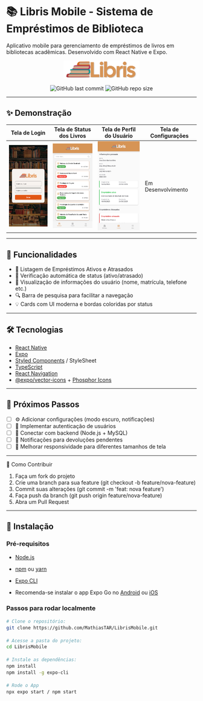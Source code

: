 # 📚 Libris Mobile - Sistema de Empréstimos de Biblioteca

Aplicativo mobile para gerenciamento de empréstimos de livros em bibliotecas acadêmicas. Desenvolvido com React Native e Expo.

<div align="center">
  <img src="/assets/images/libris2.png" width="200" alt="Logo Libris">

![GitHub last commit](https://img.shields.io/github/last-commit/MathiasTAR/LibrisMobile)
![GitHub repo size](https://img.shields.io/github/repo-size/MathiasTAR/LibrisMobile)

</div>

---

## ✨ Demonstração

| Tela de Login                                             | Tela de Status dos Livros                              | Tela de Perfil do Usuário                                  | Tela de Configurações
| --------------------------------------------------------- | --------------------------------------------------------- | ---------------------------------------------------------- | ----------------------------------------- |
| <img src="/assets/images/telalogin" width="200"> | <img src="/assets/images/menubiblioteca" width="200"> | <img src="/assets/images/menuusuario" width="200"> | Em Desenvolvimento

---

## 🚀 Funcionalidades

- 📖 Listagem de Empréstimos Ativos e Atrasados
- 📅 Verificação automática de status (ativo/atrasado)
- 👤 Visualização de informações do usuário (nome, matrícula, telefone etc.)
- 🔍 Barra de pesquisa para facilitar a navegação
- 💡 Cards com UI moderna e bordas coloridas por status

---

## 🛠 Tecnologias

- [React Native](https://reactnative.dev/)
- [Expo](https://expo.dev/)
- [Styled Components](https://styled-components.com/) / StyleSheet
- [TypeScript](https://www.typescriptlang.org/)
- [React Navigation](https://reactnavigation.org/)
- [@expo/vector-icons](https://icons.expo.fyi/) + [Phosphor Icons](https://phosphoricons.com/)

---

## 📌 Próximos Passos

- [ ] ⚙️ Adicionar configurações (modo escuro, notificações)
- [ ] 🔐 Implementar autenticação de usuários
- [ ] 🔄 Conectar com backend (Node.js + MySQL)
- [ ] 🔔 Notificações para devoluções pendentes
- [ ] 🎨 Melhorar responsividade para diferentes tamanhos de tela

---

🤝 Como Contribuir

1. Faça um fork do projeto
2. Crie uma branch para sua feature (git checkout -b feature/nova-feature)
3. Commit suas alterações (git commit -m 'feat: nova feature')
4. Faça push da branch (git push origin feature/nova-feature)
5. Abra um Pull Request

---

## 🔧 Instalação

### Pré-requisitos

- [Node.js](https://nodejs.org/)
- [npm](https://www.npmjs.com/) ou [yarn](https://yarnpkg.com/)
- [Expo CLI](https://docs.expo.dev/get-started/installation/)  

- Recomenda-se instalar o app Expo Go no [Android](https://play.google.com/store/apps/details?id=host.exp.exponent) ou [iOS](https://apps.apple.com/app/expo-go/id982107779)

### Passos para rodar localmente

```bash
# Clone o repositório:
git clone https://github.com/MathiasTAR/LibrisMobile.git

# Acesse a pasta do projeto:
cd LibrisMobile

# Instale as dependências:
npm install
npm install -g expo-cli

# Rode o App
npx expo start / npm start
